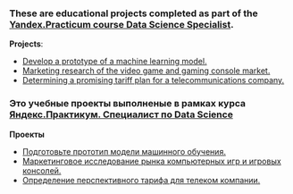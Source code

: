 ### These are educational projects completed as part of the [Yandex.Practicum course Data Science Specialist](https://praktikum.yandex.ru/).

**Projects**:
* [Develop a prototype of a machine learning model.](https://github.com/mikhailelin/study_projects/tree/master/GoldMining)
* [Marketing research of the video game and gaming console market.](https://github.com/mikhailelin/study_projects/tree/master/%D0%98%D0%B7%D1%83%D1%87%D0%B5%D0%BD%D0%B8%D0%B5%20%D1%80%D1%8B%D0%BD%D0%BA%D0%B0%20%D0%BA%D0%BE%D0%BC%D0%BF%D1%8C%D1%8E%D1%82%D0%B5%D1%80%D0%BD%D1%8B%D1%85%20%D0%B8%D0%B3%D1%80)
* [Determining a promising tariff plan for a telecommunications company.](https://github.com/mikhailelin/study_projects/tree/master/%D0%A2%D0%B0%D1%80%D0%B8%D1%84%D1%8B%D0%A2%D0%B5%D0%BB%D0%B5%D0%BA%D0%BE%D0%BC%D0%B0)

### Это учебные проекты выполненые в рамках курса [Яндекс.Практикум. Специалист по Data Science](https://praktikum.yandex.ru/)
**Проекты**
* [Подготовьте прототип модели машинного обучения.](https://github.com/mikhailelin/study_projects/tree/master/GoldMining)
* [Маркетинговое исследование рынка компьютерных игр и игровых консолей.](https://github.com/mikhailelin/study_projects/tree/master/%D0%98%D0%B7%D1%83%D1%87%D0%B5%D0%BD%D0%B8%D0%B5%20%D1%80%D1%8B%D0%BD%D0%BA%D0%B0%20%D0%BA%D0%BE%D0%BC%D0%BF%D1%8C%D1%8E%D1%82%D0%B5%D1%80%D0%BD%D1%8B%D1%85%20%D0%B8%D0%B3%D1%80)
* [Определение перспективного тарифа для телеком компании.](https://github.com/mikhailelin/study_projects/tree/master/%D0%A2%D0%B0%D1%80%D0%B8%D1%84%D1%8B%D0%A2%D0%B5%D0%BB%D0%B5%D0%BA%D0%BE%D0%BC%D0%B0)


